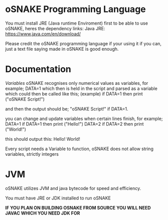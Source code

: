 # oSNAKE Programming Language

You must install JRE (Java runtime Enviroment) first to be able to use oSNAKE, heres the dependency links:
Java JRE:
https://www.java.com/en/download/

Please credit the oSNAKE programming language if your using it if you can, just a text file saying made in oSNAKE is good enough.

# Documentation

*Variables*
oSNAKE recognises only numerical values as variables, for example;
DATA=1
which then is held in the script and parsed as a variable which could then be called like this;
(example)
if DATA=1 then print ("oSNAKE Script!")

and then the output should be;
"oSNAKE Script!" if DATA=1.

you can change and update variables when certain lines finish, for example;
DATA=1
if DATA=1 then print ("Hello!") DATA=2
if DATA=2 then print ("World!")

this should output this:
Hello!
World!

Every script needs a Variable to function, oSNAKE does not allow string variables, strictly integers

# JVM

oSNAKE utilizes JVM and java bytecode for speed and efficiency.

You must have JRE or JDK installed to run oSNAKE

**IF YOU PLAN ON BUILDING OSNAKE FROM SOURCE YOU WILL NEED JAVAC WHICH YOU NEED JDK FOR**